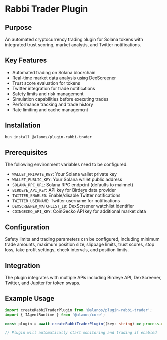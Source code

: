 # Rabbi Trader Plugin

## Purpose

An automated cryptocurrency trading plugin for Solana tokens with integrated trust scoring, market analysis, and Twitter notifications.

## Key Features

- Automated trading on Solana blockchain
- Real-time market data analysis using DexScreener
- Trust score evaluation for tokens
- Twitter integration for trade notifications
- Safety limits and risk management
- Simulation capabilities before executing trades
- Performance tracking and trade history
- Rate limiting and cache management

## Installation

```bash
bun install @alanos/plugin-rabbi-trader
```

## Prerequisites

The following environment variables need to be configured:

- `WALLET_PRIVATE_KEY`: Your Solana wallet private key
- `WALLET_PUBLIC_KEY`: Your Solana wallet public address
- `SOLANA_RPC_URL`: Solana RPC endpoint (defaults to mainnet)
- `BIRDEYE_API_KEY`: API key for Birdeye data provider
- `TWITTER_ENABLED`: Enable/disable Twitter notifications
- `TWITTER_USERNAME`: Twitter username for notifications
- `DEXSCREENER_WATCHLIST_ID`: DexScreener watchlist identifier
- `COINGECKO_API_KEY`: CoinGecko API key for additional market data

## Configuration

Safety limits and trading parameters can be configured, including minimum trade amounts, maximum position size, slippage limits, trust scores, stop loss, take profit settings, check intervals, and position limits.

## Integration

The plugin integrates with multiple APIs including Birdeye API, DexScreener, Twitter, and Jupiter for token swaps.

## Example Usage

```typescript
import createRabbiTraderPlugin from '@alanos/plugin-rabbi-trader';
import { IAgentRuntime } from '@alanos/core';

const plugin = await createRabbiTraderPlugin((key: string) => process.env[key], runtime);

// Plugin will automatically start monitoring and trading if enabled
```
